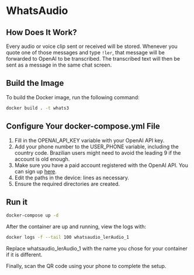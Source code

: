 # WhatsAudio

## How Does It Work?

Every audio or voice clip sent or received will be stored. Whenever you quote one of those messages and type `!ler`, that message will be forwarded to OpenAI to be transcribed. The transcribed text will then be sent as a message in the same chat screen.

## Build the Image

To build the Docker image, run the following command:

```sh
docker build . -t whats3
```

## Configure Your docker-compose.yml File
1. Fill in the OPENAI_API_KEY variable with your OpenAI API key.
2. Add your phone number to the USER_PHONE variable, including the country code. Brazilian users might need to avoid the leading 9 if the account is old enough.
3. Make sure you have a paid account registered with the OpenAI API. You can sign up [here](https://platform.openai.com/settings/organization/billing/overview).
4. Edit the paths in the device: lines as necessary.
5. Ensure the required directories are created.

## Run it

```sh
docker-compose up -d
```

After the container are up and running, view the logs with:

```sh
docker logs -f --tail 100 whatsaudio_lerAudio_1
```
Replace whatsaudio_lerAudio_1 with the name you chose for your container if it is different.

Finally, scan the QR code using your phone to complete the setup.

